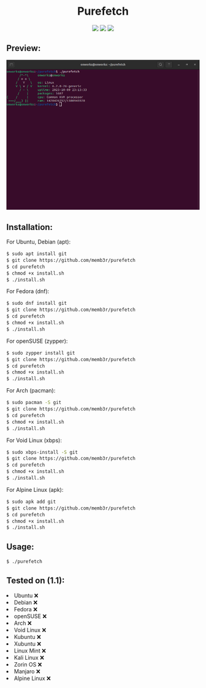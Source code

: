 <h1 align="center">Purefetch</h1>
<p align="center">
  <img src="https://img.shields.io/github/repo-size/memb3r/purefetch"> <img src="https://img.shields.io/github/languages/top/memb3r/purefetch?color=green"> <img src="https://img.shields.io/github/last-commit/memb3r/purefetch">
</p>

<h2>Preview: </h2>
<img src="screen.png">

<h2>Installation: </h2>

<p>For Ubuntu, Debian (apt):</p>

```bash
$ sudo apt install git
$ git clone https://github.com/memb3r/purefetch
$ cd purefetch
$ chmod +x install.sh
$ ./install.sh
```

<p>For Fedora (dnf):</p>

```bash
$ sudo dnf install git
$ git clone https://github.com/memb3r/purefetch
$ cd purefetch
$ chmod +x install.sh
$ ./install.sh
```

<p>For openSUSE (zypper):</p>

```bash
$ sudo zypper install git
$ git clone https://github.com/memb3r/purefetch
$ cd purefetch
$ chmod +x install.sh
$ ./install.sh
```

<p>For Arch (pacman):</p>

```bash
$ sudo pacman -S git
$ git clone https://github.com/memb3r/purefetch
$ cd purefetch
$ chmod +x install.sh
$ ./install.sh
```

<p>For Void Linux (xbps):</p>

```bash
$ sudo xbps-install -S git
$ git clone https://github.com/memb3r/purefetch
$ cd purefetch
$ chmod +x install.sh
$ ./install.sh
```

<p>For Alpine Linux (apk):</p>

```bash
$ sudo apk add git
$ git clone https://github.com/memb3r/purefetch
$ cd purefetch
$ chmod +x install.sh
$ ./install.sh
```

<h2>Usage:</h2>

```bash
$ ./purefetch
```

<h2>Tested on (1.1):</h2>
<li>Ubuntu ❌</li>
<li>Debian ❌</li>
<li>Fedora ❌</li>
<li>openSUSE ❌</li>
<li>Arch ❌</li>
<li>Void Linux ❌</li>
<li>Kubuntu ❌</li>
<li>Xubuntu ❌</li>
<li>Linux Mint ❌</li>
<li>Kali Linux ❌</li>
<li>Zorin OS ❌</li>
<li>Manjaro ❌</li>
<li>Alpine Linux ❌</li>
